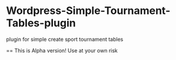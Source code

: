 # Wordpress-Simple-Tournament-Tables-plugin
plugin for simple create sport tournament tables

== This is Alpha version!
Use at your own risk
